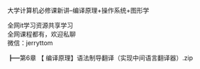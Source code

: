 大学计算机必修课新讲–编译原理+操作系统+图形学

全网it学习资源共享学习<br>全网课程都有，欢迎私聊<br>微信：jerryttom<br>

┣━第6章 【 编译原理】语法制导翻译（实现中间语言翻译器）.zip